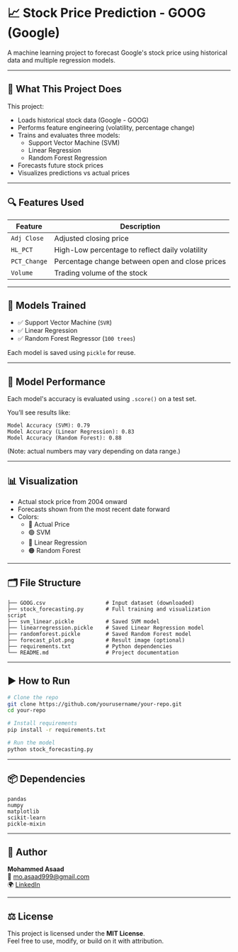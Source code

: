 
# 📈 Stock Price Prediction - GOOG (Google)

A machine learning project to forecast Google's stock price using historical data and multiple regression models.

---

## 🧠 What This Project Does

This project:
- Loads historical stock data (Google - GOOG)
- Performs feature engineering (volatility, percentage change)
- Trains and evaluates three models:
  - Support Vector Machine (SVM)
  - Linear Regression
  - Random Forest Regression
- Forecasts future stock prices
- Visualizes predictions vs actual prices

---

## 🔍 Features Used

| Feature        | Description                                      |
|----------------|--------------------------------------------------|
| `Adj Close`    | Adjusted closing price                           |
| `HL_PCT`       | High-Low percentage to reflect daily volatility  |
| `PCT_Change`   | Percentage change between open and close prices  |
| `Volume`       | Trading volume of the stock                      |

---

## 🤖 Models Trained

- ✅ Support Vector Machine (`SVR`)
- ✅ Linear Regression
- ✅ Random Forest Regressor (`100 trees`)

Each model is saved using `pickle` for reuse.

---

## 🧪 Model Performance

Each model's accuracy is evaluated using `.score()` on a test set.

You’ll see results like:

```
Model Accuracy (SVM): 0.79
Model Accuracy (Linear Regression): 0.83
Model Accuracy (Random Forest): 0.88
```

(Note: actual numbers may vary depending on data range.)

---

## 📊 Visualization

- Actual stock price from 2004 onward
- Forecasts shown from the most recent date forward
- Colors:
  - 🔵 Actual Price
  - 🟢 SVM
  - 🔴 Linear Regression
  - 🟠 Random Forest

---

## 🗂 File Structure

```
├── GOOG.csv                   # Input dataset (downloaded)
├── stock_forecasting.py       # Full training and visualization script
├── svm_linear.pickle          # Saved SVM model
├── linearregression.pickle    # Saved Linear Regression model
├── randomforest.pickle        # Saved Random Forest model
├── forecast_plot.png          # Result image (optional)
├── requirements.txt           # Python dependencies
└── README.md                  # Project documentation
```

---

## ▶️ How to Run

```bash
# Clone the repo
git clone https://github.com/yourusername/your-repo.git
cd your-repo

# Install requirements
pip install -r requirements.txt

# Run the model
python stock_forecasting.py
```

---

## 📦 Dependencies

```text
pandas
numpy
matplotlib
scikit-learn
pickle-mixin
```

---

## 👤 Author

**Mohammed Asaad**  
📧 mo.asaad999@gmail.com  
🌍 [LinkedIn](https://www.linkedin.com/in/mohammed-asaad99)

---

## ⚖️ License

This project is licensed under the **MIT License**.  
Feel free to use, modify, or build on it with attribution.

